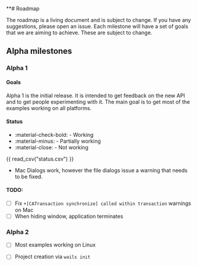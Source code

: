 **# Roadmap

The roadmap is a living document and is subject to change. If you have any suggestions, please open an issue.
Each milestone will have a set of goals that we are aiming to achieve. These are subject to change.

## Alpha milestones

### Alpha 1

#### Goals

Alpha 1 is the initial release. It is intended to get feedback on the new API and to get people experimenting with it.
The main goal is to get most of the examples working on all platforms.

#### Status

- :material-check-bold: - Working
- :material-minus: - Partially working
- :material-close: - Not working

{{ read_csv("status.csv") }}

- Mac Dialogs work, however the file dialogs issue a warning that needs to be fixed.

#### TODO:

- [ ] Fix `+[CATransaction synchronize] called within transaction` warnings on Mac
- [ ] When hiding window, application terminates

### Alpha 2

- [ ] Most examples working on Linux
- [ ] Project creation via `wails init`

